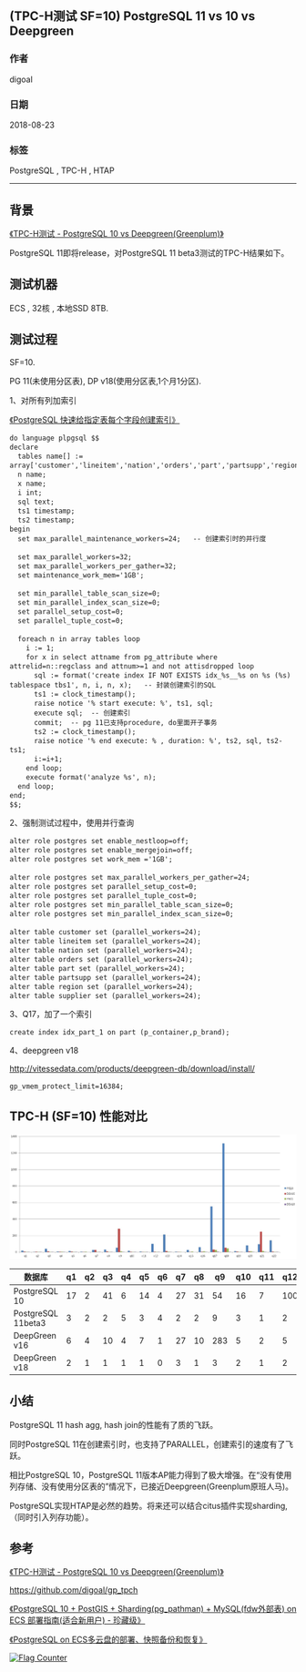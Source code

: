 ## (TPC-H测试 SF=10) PostgreSQL 11 vs 10 vs Deepgreen  
                                                           
### 作者                                                           
digoal                                                           
                                                           
### 日期                                                           
2018-08-23                                                         
                                                           
### 标签                                                           
PostgreSQL , TPC-H , HTAP    
                                                           
----                                                           
                                                           
## 背景    
[《TPC-H测试 - PostgreSQL 10 vs Deepgreen(Greenplum)》](../201707/20170714_01.md)    
  
PostgreSQL 11即将release，对PostgreSQL 11 beta3测试的TPC-H结果如下。  
  
## 测试机器  
ECS , 32核 , 本地SSD 8TB.    
  
## 测试过程  
SF=10.  
  
PG 11(未使用分区表), DP v18(使用分区表,1个月1分区).  
  
1、对所有列加索引  
  
[《PostgreSQL 快速给指定表每个字段创建索引》](../201808/20180822_01.md)    
  
```  
do language plpgsql $$    
declare    
  tables name[] := array['customer','lineitem','nation','orders','part','partsupp','region','supplier'];     
  n name;     
  x name;     
  i int;    
  sql text;    
  ts1 timestamp;    
  ts2 timestamp;    
begin    
  set max_parallel_maintenance_workers=24;   -- 创建索引时的并行度    
      
  set max_parallel_workers=32;    
  set max_parallel_workers_per_gather=32;    
  set maintenance_work_mem='1GB';    
    
  set min_parallel_table_scan_size=0;    
  set min_parallel_index_scan_size=0;    
  set parallel_setup_cost=0;    
  set parallel_tuple_cost=0;    
    
  foreach n in array tables loop    
    i := 1;      
    for x in select attname from pg_attribute where attrelid=n::regclass and attnum>=1 and not attisdropped loop    
      sql := format('create index IF NOT EXISTS idx_%s__%s on %s (%s) tablespace tbs1', n, i, n, x);   -- 封装创建索引的SQL    
      ts1 := clock_timestamp();    
      raise notice '% start execute: %', ts1, sql;    
      execute sql;  -- 创建索引      
      commit;  -- pg 11已支持procedure, do里面开子事务  
      ts2 := clock_timestamp();    
      raise notice '% end execute: % , duration: %', ts2, sql, ts2-ts1;    
      i:=i+1;    
    end loop;    
    execute format('analyze %s', n);     
  end loop;    
end;    
$$;   
```  
  
2、强制测试过程中，使用并行查询  
  
```  
alter role postgres set enable_nestloop=off;  
alter role postgres set enable_mergejoin=off;  
alter role postgres set work_mem ='1GB';  
  
alter role postgres set max_parallel_workers_per_gather=24;  
alter role postgres set parallel_setup_cost=0;  
alter role postgres set parallel_tuple_cost=0;  
alter role postgres set min_parallel_table_scan_size=0;  
alter role postgres set min_parallel_index_scan_size=0;  
  
alter table customer set (parallel_workers=24);  
alter table lineitem set (parallel_workers=24);  
alter table nation set (parallel_workers=24);  
alter table orders set (parallel_workers=24);  
alter table part set (parallel_workers=24);  
alter table partsupp set (parallel_workers=24);  
alter table region set (parallel_workers=24);  
alter table supplier set (parallel_workers=24);  
```  
  
3、Q17，加了一个索引  
  
```  
create index idx_part_1 on part (p_container,p_brand);  
```  
  
4、deepgreen v18  
  
http://vitessedata.com/products/deepgreen-db/download/install/  
  
```  
gp_vmem_protect_limit=16384;  
```  
    
## TPC-H (SF=10) 性能对比  
![pic](20180823_01_pic_001.jpg)  
  
数据库 | q1 | q2 | q3 | q4 | q5 | q6 | q7 | q8 | q9 | q10 | q11 | q12 | q13 | q14 | q15 | q16 | q17 | q18 | q19 | q20 | q21 | q22  
---|---|---|---|---|---|---|---|---|---|---|---|---|---|---|---|---|---|---|---|---|---|---  
PostgreSQL 10 | 17 | 2 | 41 | 6 | 14 | 4 | 27 | 31 | 54 | 16 | 7 | 100 | 213 | 4 | 25 | 60 | 552 | 1317 | 11 | 82 | 95 | 143  
PostgreSQL 11beta3 | 3 | 2 | 2 | 5 | 3 | 4 | 2 | 2 | 9 | 3 | 1 | 2 | 4 | 2 | 6 | 10 | 27 | 46 | 2 | 10 | 13 | 2  
DeepGreen v16 | 6 | 4 | 10 | 4 | 7 | 1 | 27 | 10 | 283 | 5 | 2 | 5 | 14 | 1 | 2 | 5 | 31 | 53 | 6 | 10 | 246 | 7   
DeepGreen v18 | 2 | 1 | 1 | 1 | 1 | 0 | 3 | 1 | 3 | 2 | 1 | 2 | 2 | 0 | 0 | 1 | 5 | 3 | 2 | 1 | 3 | 1   
  
## 小结  
PostgreSQL 11 hash agg, hash join的性能有了质的飞跃。  
  
同时PostgreSQL 11在创建索引时，也支持了PARALLEL，创建索引的速度有了飞跃。  
  
相比PostgreSQL 10，PostgreSQL 11版本AP能力得到了极大增强。在“没有使用列存储、没有使用分区表的”情况下，已接近Deepgreen(Greenplum原班人马)。  
  
PostgreSQL实现HTAP是必然的趋势。将来还可以结合citus插件实现sharding, （同时引入列存功能）。   
  
## 参考  
[《TPC-H测试 - PostgreSQL 10 vs Deepgreen(Greenplum)》](../201707/20170714_01.md)    
  
https://github.com/digoal/gp_tpch  
  
[《PostgreSQL 10 + PostGIS + Sharding(pg_pathman) + MySQL(fdw外部表) on ECS 部署指南(适合新用户) - 珍藏级》](../201710/20171018_01.md)    
  
[《PostgreSQL on ECS多云盘的部署、快照备份和恢复》](../201708/20170812_01.md)    
  
  
<a rel="nofollow" href="http://info.flagcounter.com/h9V1"  ><img src="http://s03.flagcounter.com/count/h9V1/bg_FFFFFF/txt_000000/border_CCCCCC/columns_2/maxflags_12/viewers_0/labels_0/pageviews_0/flags_0/"  alt="Flag Counter"  border="0"  ></a>  
  
